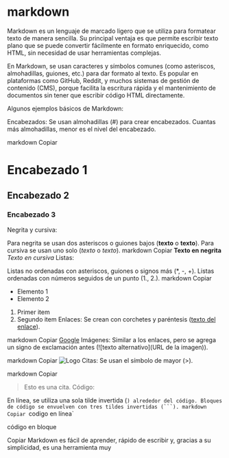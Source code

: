 # markdown
Markdown es un lenguaje de marcado ligero que se utiliza para formatear texto de manera sencilla. Su principal ventaja es que permite escribir texto plano que se puede convertir fácilmente en formato enriquecido, como HTML, sin necesidad de usar herramientas complejas.

En Markdown, se usan caracteres y símbolos comunes (como asteriscos, almohadillas, guiones, etc.) para dar formato al texto. Es popular en plataformas como GitHub, Reddit, y muchos sistemas de gestión de contenido (CMS), porque facilita la escritura rápida y el mantenimiento de documentos sin tener que escribir código HTML directamente.

Algunos ejemplos básicos de Markdown:

Encabezados: Se usan almohadillas (#) para crear encabezados. Cuantas más almohadillas, menor es el nivel del encabezado.

markdown
Copiar
# Encabezado 1
## Encabezado 2
### Encabezado 3
Negrita y cursiva:

Para negrita se usan dos asteriscos o guiones bajos (**texto** o __texto__).
Para cursiva se usan uno solo (*texto* o _texto_).
markdown
Copiar
**Texto en negrita**
*Texto en cursiva*
Listas:

Listas no ordenadas con asteriscos, guiones o signos más (*, -, +).
Listas ordenadas con números seguidos de un punto (1., 2.).
markdown
Copiar
- Elemento 1
- Elemento 2

1. Primer item
2. Segundo item
Enlaces: Se crean con corchetes y paréntesis ([texto del enlace](URL)).

markdown
Copiar
[Google](https://www.google.com)
Imágenes: Similar a los enlaces, pero se agrega un signo de exclamación antes (![texto alternativo](URL de la imagen)).

markdown
Copiar
![Logo](https://example.com/logo.png)
Citas: Se usan el símbolo de mayor (>).

markdown
Copiar
> Esto es una cita.
Código:

En línea, se utiliza una sola tilde invertida (`) alrededor del código.
Bloques de código se envuelven con tres tildes invertidas (```).
markdown
Copiar
`codigo en línea`

código en bloque

Copiar
Markdown es fácil de aprender, rápido de escribir y, gracias a su simplicidad, es una herramienta muy
